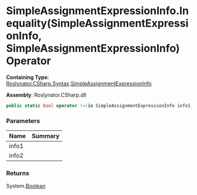 # SimpleAssignmentExpressionInfo\.Inequality\(SimpleAssignmentExpressionInfo, SimpleAssignmentExpressionInfo\) Operator

**Containing Type**: [Roslynator.CSharp.Syntax](../../README.md)\.[SimpleAssignmentExpressionInfo](../README.md)

**Assembly**: Roslynator\.CSharp\.dll

```csharp
public static bool operator !=(in SimpleAssignmentExpressionInfo info1, in SimpleAssignmentExpressionInfo info2)
```

### Parameters

| Name | Summary |
| ---- | ------- |
| info1 | |
| info2 | |

### Returns

System\.[Boolean](https://docs.microsoft.com/en-us/dotnet/api/system.boolean)

